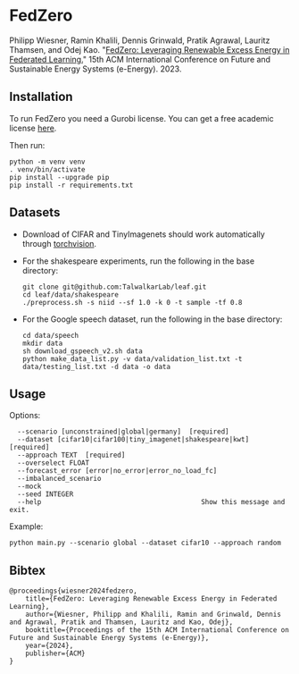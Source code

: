 # FedZero

Philipp Wiesner, Ramin Khalili, Dennis Grinwald, Pratik Agrawal, Lauritz Thamsen, and Odej Kao.
"[FedZero: Leveraging Renewable Excess Energy in Federated Learning.](https://arxiv.org/pdf/2305.15092.pdf)"
15th ACM International Conference on Future and Sustainable Energy Systems (e-Energy). 2023.

## Installation

To run FedZero you need a Gurobi license. You can get a free academic license [here](https://www.gurobi.com/academia/academic-program-and-licenses/).

Then run:
```
python -m venv venv
. venv/bin/activate
pip install --upgrade pip
pip install -r requirements.txt
```

## Datasets

- Download of CIFAR and TinyImagenets should work automatically through [torchvision](https://pytorch.org/vision/stable/index.html).

- For the shakespeare experiments, run the following in the base directory:
  ```
  git clone git@github.com:TalwalkarLab/leaf.git
  cd leaf/data/shakespeare
  ./preprocess.sh -s niid --sf 1.0 -k 0 -t sample -tf 0.8
  ```

- For the Google speech dataset, run the following in the base directory:
  ```
  cd data/speech
  mkdir data
  sh download_gspeech_v2.sh data
  python make_data_list.py -v data/validation_list.txt -t data/testing_list.txt -d data -o data
  ```

## Usage

Options:
```
  --scenario [unconstrained|global|germany]  [required]
  --dataset [cifar10|cifar100|tiny_imagenet|shakespeare|kwt]  [required]
  --approach TEXT  [required]
  --overselect FLOAT
  --forecast_error [error|no_error|error_no_load_fc]
  --imbalanced_scenario
  --mock
  --seed INTEGER
  --help                                        Show this message and exit.
```

Example:
```
python main.py --scenario global --dataset cifar10 --approach random
```

## Bibtex

```
@proceedings{wiesner2024fedzero,
    title={FedZero: Leveraging Renewable Excess Energy in Federated Learning}, 
    author={Wiesner, Philipp and Khalili, Ramin and Grinwald, Dennis and Agrawal, Pratik and Thamsen, Lauritz and Kao, Odej},
    booktitle={Proceedings of the 15th ACM International Conference on Future and Sustainable Energy Systems (e-Energy)},
    year={2024},
    publisher={ACM}
}
```
